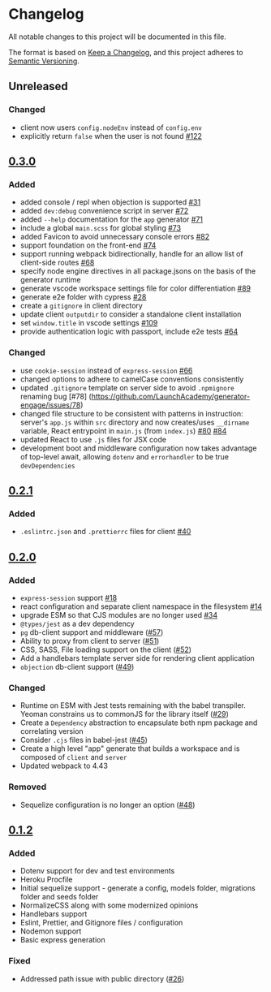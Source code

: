 # Changelog

All notable changes to this project will be documented in this file.

The format is based on [Keep a Changelog](https://keepachangelog.com/en/1.0.0/),
and this project adheres to [Semantic Versioning](https://semver.org/spec/v2.0.0.html).

## Unreleased

### Changed

- client now users `config.nodeEnv` instead of `config.env`
- explicitly return `false` when the user is not found [#122](https://github.com/LaunchAcademy/generator-engage/issues/122)

## [0.3.0](https://github.com/LaunchAcademy/generator-engage/releases/tag/v0.3.0)

### Added

- added console / repl when objection is supported [#31](https://github.com/LaunchAcademy/generator-engage/issues/40)
- added `dev:debug` convenience script in server [#72](https://github.com/LaunchAcademy/generator-engage/issues/72)
- added `--help` documentation for the `app` generator [#71](https://github.com/LaunchAcademy/generator-engage/issues/71)
- include a global `main.scss` for global styling [#73](https://github.com/LaunchAcademy/generator-engage/issues/73)
- added Favicon to avoid unnecessary console errors [#82](https://github.com/LaunchAcademy/generator-engage/issues/82)
- support foundation on the front-end [#74](https://github.com/LaunchAcademy/generator-engage/issues/73)
- support running webpack bidirectionally, handle for an allow list of client-side routes [#68](https://github.com/LaunchAcademy/generator-engage/issues/68)
- specify node engine directives in all package.jsons on the basis of the generator runtime
- generate vscode workspace settings file for color differentiation [#89](https://github.com/LaunchAcademy/generator-engage/issues/89)
- generate e2e folder with cypress [#28](https://github.com/LaunchAcademy/generator-engage/issues/28)
- create a `gitignore` in client directory
- update client `outputdir` to consider a standalone client installation
- set `window.title` in vscode settings [#109](https://github.com/LaunchAcademy/generator-engage/issues/109)
- provide authentication logic with passport, include e2e tests [#64](https://github.com/LaunchAcademy/generator-engage/issues/64)

### Changed

- use `cookie-session` instead of `express-session` [#66](https://github.com/LaunchAcademy/generator-engage/issues/66)
- changed options to adhere to camelCase conventions consistently
- updated `.gitignore` template on server side to avoid `.npmignore` renaming bug [#78] (https://github.com/LaunchAcademy/generator-engage/issues/78)
- changed file structure to be consistent with patterns in instruction: server's `app.js` within `src` directory and now creates/uses `__dirname` variable, React entrypoint in `main.js` (from `index.js`) [#80](https://github.com/LaunchAcademy/generator-engage/issues/80) [#84](https://github.com/LaunchAcademy/generator-engage/issues/84)
- updated React to use `.js` files for JSX code
- development boot and middleware configuration now takes advantage of top-level await, allowing `dotenv` and `errorhandler` to be true `devDependencies`


## [0.2.1](https://github.com/LaunchAcademy/generator-engage/releases/tag/v0.2.1)

### Added

- `.eslintrc.json` and `.prettierrc` files for client [#40](https://github.com/LaunchAcademy/generator-engage/issues/40)



## [0.2.0](https://github.com/LaunchAcademy/generator-engage/releases/tag/v0.2.0)

### Added

- `express-session` support [#18](https://github.com/LaunchAcademy/generator-engage/issues/18)
- react configuration and separate client namespace in the filesystem [#14](https://github.com/LaunchAcademy/generator-engage/issues/18)
- upgrade ESM so that CJS modules are no longer used [#34](https://github.com/LaunchAcademy/generator-engage/issues/34)
- `@types/jest` as a dev dependency
- `pg` db-client support and middleware ([#57](https://github.com/LaunchAcademy/generator-engage/issues/57))
- Ability to proxy from client to server ([#51](https://github.com/LaunchAcademy/generator-engage/issues/51))
- CSS, SASS, File loading support on the client ([#52](https://github.com/LaunchAcademy/generator-engage/issues/52))
- Add a handlebars template server side for rendering client application
- `objection` db-client support ([#49](https://github.com/LaunchAcademy/generator-engage/issues/49))

### Changed

- Runtime on ESM with Jest tests remaining with the babel transpiler. Yeoman constrains us to commonJS for the library itself ([#29](https://github.com/LaunchAcademy/generator-engage/issues/29))
- Create a `Dependency` abstraction to encapsulate both npm package and correlating version
- Consider `.cjs` files in babel-jest ([#45](https://github.com/LaunchAcademy/generator-engage/issues/45))
- Create a high level "app" generate that builds a workspace and is composed of `client` and `server`
- Updated webpack to 4.43

### Removed

- Sequelize configuration is no longer an option ([#48](https://github.com/LaunchAcademy/generator-engage/issues/48))

## [0.1.2](https://github.com/LaunchAcademy/generator-engage/releases/tag/v0.1.2)

### Added

- Dotenv support for dev and test environments
- Heroku Procfile
- Initial sequelize support - generate a config, models folder, migrations folder and seeds folder
- NormalizeCSS along with some modernized opinions
- Handlebars support
- Eslint, Prettier, and Gitignore files / configuration
- Nodemon support
- Basic express generation

### Fixed

- Addressed path issue with public directory ([#26](https://github.com/LaunchAcademy/generator-engage/issues/26))
